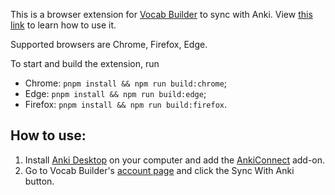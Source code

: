 This is a browser extension for [Vocab Builder](vocab-builder.app) to sync with Anki. View [this link](https://vocab-builder.app/sync) to learn how to use it.

Supported browsers are Chrome, Firefox, Edge.

To start and build the extension, run

- Chrome: `pnpm install && npm run build:chrome`;
- Edge: `pnpm install && npm run build:edge`;
- Firefox: `pnpm install && npm run build:firefox`.

## How to use:

1. Install [Anki Desktop](https://apps.ankiweb.net/#downloads) on your computer and add the [AnkiConnect](https://ankiweb.net/shared/info/2055492159) add-on.
2. Go to Vocab Builder's [account page](vocab-builder.app/account) and click the Sync With Anki button.
